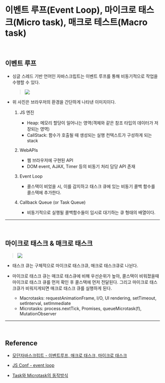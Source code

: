 # 이벤트 루프(Event Loop), 마이크로 태스크(Micro task), 매크로 테스트(Macro task)

<br/>

## 이벤트 루프

- 싱글 스레드 기반 언어인 자바스크립트는 이벤트 루프를 통해 비동기적으로 작업을 수행할 수 있다.

  >![](https://velog.velcdn.com/images/dydalsdl1414/post/531bcf9b-0a86-4900-a2bf-d510b5f7b590/image.gif)

- 위 사진은 브라우저의 환경을 간단하게 나타낸 이미지이다.
  
  1. JS 엔진
     - Heap: 메모리 할당이 일어나는 영역(객체와 같은 참조 타입의 데이터가 저장되는 영역)
     - CallStack: 함수가 호출될 때 생성되는 실행 컨텍스트가 구성하게 되는 stack

  2. WebAPIs
      - 웹 브라우저에 구현된 API
      - DOM event, AJAX, Timer 등의 비동기 처리 담당 API 존재
  
  3. Event Loop
      - 콜스택이 비었을 시, 이를 감지하고 태스크 큐에 있는 비동기 콜백 함수를 콜스택에 추가한다.

  4. Callback Queue (or Task Queue)
      - 비동기적으로 실행될 콜백함수들이 임시로 대기하는 큐 형태의 배열이다.

---

  <br/>

## 마이크로 태스크 & 매크로  태스크

>![](https://velog.velcdn.com/images/dydalsdl1414/post/e12521a4-7b9a-4c31-9b3d-6bfbc6356feb/image.gif)

- 태스크 큐는 구체적으로 마이크로 태스크큐, 매크로 태스크큐로 나뉜다.
- 마이크로 태스크 큐는 매크로 태스큐에 비해 우선순위가 높아, 콜스택이 비워졌을때 마이크로 태스크 큐를 먼저 확인 후 콜스택에 먼저 전달된다. 그리고 마이크로 태스크큐가 비워지게되면 매크로 태스크 큐를 실행하게 된다.

  - Macrotasks: requestAnimationFrame, I/O, UI rendering, setTimeout, setInterval, setImmediate
  - Microtasks: process.nextTick, Promises, queueMicrotask(f), MutationObserver

---

<br/>

## Reference

- [모던자바스크립트 - 이벤트루프, 매크로 태스크, 마이크로 태스크](https://ko.javascript.info/event-loop)

- [JS Conf - event loop](https://www.youtube.com/watch?v=8aGhZQkoFbQ)

- [Task와 Microtask의 동작방식](https://baeharam.netlify.app/posts/javascript/JS-Task%EC%99%80-Microtask%EC%9D%98-%EB%8F%99%EC%9E%91%EB%B0%A9%EC%8B%9D)
